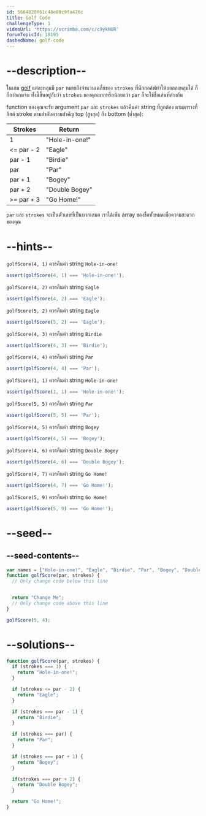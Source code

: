 ```yaml
---
id: 5664820f61c48e80c9fa476c
title: Golf Code
challengeType: 1
videoUrl: 'https://scrimba.com/c/c9ykNUR'
forumTopicId: 18195
dashedName: golf-code
---
```


# --description--

ในเกม [golf](https://en.wikipedia.org/wiki/Golf) แต่ละหลุมมี `par` หมายถึงจำนวนเฉลี่ยของ `strokes` ที่นักกอล์ฟทำให้บอลลงหลุมได้ ก็ถือว่าเกมจบ ทั้งนี้ขึ้นอยู่กับว่า `strokes` ของคุณมากหรือน้อยกว่า `par` ก็จะใช้ชื่อเล่นที่ต่างกัน

function ของคุณจะรับ argument `par` และ `strokes` แล้วคืนค่า string ที่ถูกต้อง ตามตารางที่ลิสต์ stroke ตามลำดับความสำคัญ top (สูงสุด) ถึง bottom (ต่ำสุด):


<table class='table table-striped'><thead><tr><th>Strokes</th><th>Return</th></tr></thead><tbody><tr><td>1</td><td>"Hole-in-one!"</td></tr><tr><td>&#x3C;= par - 2</td><td>"Eagle"</td></tr><tr><td>par - 1</td><td>"Birdie"</td></tr><tr><td>par</td><td>"Par"</td></tr><tr><td>par + 1</td><td>"Bogey"</td></tr><tr><td>par + 2</td><td>"Double Bogey"</td></tr><tr><td>>= par + 3</td><td>"Go Home!"</td></tr></tbody></table>

`par` และ `strokes` จะเป็นตัวเลขที่เป็นบวกเสมอ เราได้เพิ่ม array ของชื่อทั้งหมดเพื่อความสะดวกของคุณ

# --hints--

`golfScore(4, 1)` ควรคืนค่า string `Hole-in-one!`

```js
assert(golfScore(4, 1) === 'Hole-in-one!');
```

`golfScore(4, 2)` ควรคืนค่า string `Eagle`

```js
assert(golfScore(4, 2) === 'Eagle');
```

`golfScore(5, 2)` ควรคืนค่า string `Eagle`

```js
assert(golfScore(5, 2) === 'Eagle');
```

`golfScore(4, 3)` ควรคืนค่า string `Birdie`

```js
assert(golfScore(4, 3) === 'Birdie');
```

`golfScore(4, 4)` ควรคืนค่า string `Par`

```js
assert(golfScore(4, 4) === 'Par');
```

`golfScore(1, 1)` ควรคืนค่า string `Hole-in-one!`

```js
assert(golfScore(1, 1) === 'Hole-in-one!');
```

`golfScore(5, 5)` ควรคืนค่า string `Par`

```js
assert(golfScore(5, 5) === 'Par');
```

`golfScore(4, 5)` ควรคืนค่า string `Bogey`

```js
assert(golfScore(4, 5) === 'Bogey');
```

`golfScore(4, 6)` ควรคืนค่า string `Double Bogey`

```js
assert(golfScore(4, 6) === 'Double Bogey');
```

`golfScore(4, 7)` ควรคืนค่า string `Go Home!`

```js
assert(golfScore(4, 7) === 'Go Home!');
```

`golfScore(5, 9)` ควรคืนค่า string `Go Home!`

```js
assert(golfScore(5, 9) === 'Go Home!');
```

# --seed--

## --seed-contents--

```js
var names = ["Hole-in-one!", "Eagle", "Birdie", "Par", "Bogey", "Double Bogey", "Go Home!"];
function golfScore(par, strokes) {
  // Only change code below this line


  return "Change Me";
  // Only change code above this line
}

golfScore(5, 4);
```

# --solutions--

```js
function golfScore(par, strokes) {
  if (strokes === 1) {
    return "Hole-in-one!";
  }

  if (strokes <= par - 2) {
    return "Eagle";
  }

  if (strokes === par - 1) {
    return "Birdie";
  }

  if (strokes === par) {
    return "Par";
  }

  if (strokes === par + 1) {
    return "Bogey";
  }

  if(strokes === par + 2) {
    return "Double Bogey";
  }

  return "Go Home!";
}
```
